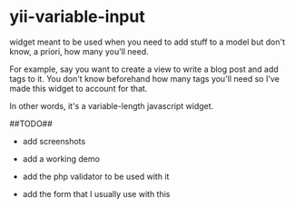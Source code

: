 yii-variable-input
==================

widget meant to be used when you need to add stuff to a model but don't know, a priori, how many you'll need.

For example, say you want to create a view to write a blog post and add tags to it. You don't know beforehand how many tags you'll need so I've made this widget to account for that.

In other words, it's a variable-length javascript widget.

##TODO##

 - add screenshots
 
 - add a working demo
 
 - add the php validator to be used with it
 
 - add the form that I usually use with this
